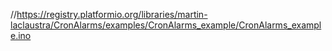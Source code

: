 //https://registry.platformio.org/libraries/martin-laclaustra/CronAlarms/examples/CronAlarms_example/CronAlarms_example.ino